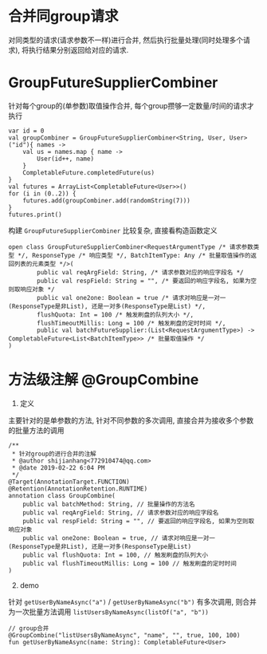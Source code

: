 # 合并同group请求

对同类型的请求(请求参数不一样)进行合并, 然后执行批量处理(同时处理多个请求), 将执行结果分别返回给对应的请求.

# GroupFutureSupplierCombiner

针对每个group的(单参数)取值操作合并, 每个group攒够一定数量/时间的请求才执行

```
var id = 0
val groupCombiner = GroupFutureSupplierCombiner<String, User, User>("id"){ names ->
    val us = names.map { name ->
        User(id++, name)
    }
    CompletableFuture.completedFuture(us)
}
val futures = ArrayList<CompletableFuture<User>>()
for (i in (0..2)) {
    futures.add(groupCombiner.add(randomString(7)))
}
futures.print()
```

构建 `GroupFutureSupplierCombiner` 比较复杂, 直接看构造函数定义

```
open class GroupFutureSupplierCombiner<RequestArgumentType /* 请求参数类型 */, ResponseType /* 响应类型 */, BatchItemType: Any /* 批量取值操作的返回列表的元素类型 */>(
        public val reqArgField: String, /* 请求参数对应的响应字段名 */
        public val respField: String = "", /* 要返回的响应字段名, 如果为空则取响应对象 */
        public val one2one: Boolean = true /* 请求对响应是一对一(ResponseType是非List), 还是一对多(ResponseType是List) */,
        flushQuota: Int = 100 /* 触发刷盘的队列大小 */,
        flushTimeoutMillis: Long = 100 /* 触发刷盘的定时时间 */,
        public val batchFutureSupplier:(List<RequestArgumentType>) -> CompletableFuture<List<BatchItemType>> /* 批量取值操作 */
)
```

# 方法级注解 @GroupCombine

1. 定义

主要针对的是单参数的方法, 针对不同参数的多次调用, 直接合并为接收多个参数的批量方法的调用

```
/**
 * 针对group的进行合并的注解
 * @author shijianhang<772910474@qq.com>
 * @date 2019-02-22 6:04 PM
 */
@Target(AnnotationTarget.FUNCTION)
@Retention(AnnotationRetention.RUNTIME)
annotation class GroupCombine(
    public val batchMethod: String, // 批量操作的方法名
    public val reqArgField: String, // 请求参数对应的响应字段名
    public val respField: String = "", // 要返回的响应字段名, 如果为空则取响应对象
    public val one2one: Boolean = true, // 请求对响应是一对一(ResponseType是非List), 还是一对多(ResponseType是List)
    public val flushQuota: Int = 100, // 触发刷盘的队列大小
    public val flushTimeoutMillis: Long = 100 // 触发刷盘的定时时间
)

```

2. demo

针对 `getUserByNameAsync("a")` / `getUserByNameAsync("b")` 有多次调用, 则合并为一次批量方法调用 `listUsersByNameAsync(listOf("a", "b"))`

```
// group合并
@GroupCombine("listUsersByNameAsync", "name", "", true, 100, 100)
fun getUserByNameAsync(name: String): CompletableFuture<User>
```